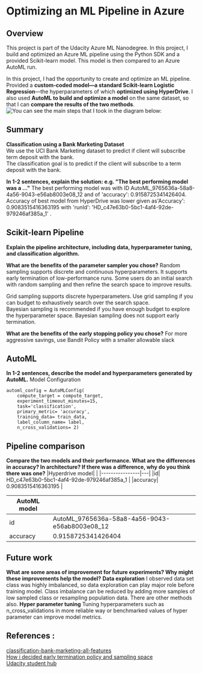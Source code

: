 # Optimizing an ML Pipeline in Azure

## Overview
This project is part of the Udacity Azure ML Nanodegree.
In this project, I build and optimized an Azure ML pipeline using the Python SDK and a provided Scikit-learn model.
This model is then compared to an Azure AutoML run.</br>

In this project, I had the opportunity to create and optimize an ML pipeline. Provided a **custom-coded model—a standard Scikit-learn Logistic Regression**—the hyperparameters of which **optimized using HyperDrive**. I also used **AutoML to build and optimize a model** on the same dataset, so that I can **compare the results of the two methods**. </br>
![You can see the main steps that I took in the diagram below:](https://github.com/AnshuTrivedi/Project-1-Optimizing_ML-Pipeline_in_Azure/blob/master/Images/project_overview.png)


## Summary

**Classification using a Bank Marketing Dataset**</br>
We use the UCI Bank Marketing dataset to predict if client will subscribe term deposit with the bank.</br>
The classification goal is to predict if the client will subscribe to a term deposit with the bank.

**In 1-2 sentences, explain the solution: e.g. "The best performing model was a ..."**
The best performing model was with ID AutoML_9765636a-58a8-4a56-9043-e56ab8003e08_12 and of 'accuracy': 0.9158725341426404. 	
Accuracy of best model from HyperDrive was lower given as'Accuracy': 0.9083515416363195  with 'runId': 'HD_c47e63b0-5bc1-4af4-92de-979246af385a_1' .

## Scikit-learn Pipeline
**Explain the pipeline architecture, including data, hyperparameter tuning, and classification algorithm.**

**What are the benefits of the parameter sampler you chose?**
Random sampling supports discrete and continuous hyperparameters. It supports early termination of low-performance runs. Some users do an initial search with random sampling and then refine the search space to improve results.</br>

Grid sampling supports discrete hyperparameters. Use grid sampling if you can budget to exhaustively search over the search space.</br>
Bayesian sampling is recommended if you have enough budget to explore the hyperparameter space. Bayesian sampling does not support early termination.

**What are the benefits of the early stopping policy you chose?**
For more aggressive savings, use Bandit Policy with a smaller allowable slack 

## AutoML
**In 1-2 sentences, describe the model and hyperparameters generated by AutoML.**
Model Configuration
```
automl_config = AutoMLConfig(
    compute_target = compute_target,
    experiment_timeout_minutes=15,
    task='classification',
    primary_metric= 'accuracy',
    training_data= train_data,
    label_column_name= label,
    n_cross_validations= 2)
```


## Pipeline comparison
**Compare the two models and their performance. What are the differences in accuracy? In architecture? If there was a difference, why do you think there was one?**
|Hyperdrive model|   |
|----------------|---|
|id| HD_c47e63b0-5bc1-4af4-92de-979246af385a_1 |
|accuracy| 0.9083515416363195 |

|AutoML model|  |
|------------|--|
|id          | AutoML_9765636a-58a8-4a56-9043-e56ab8003e08_12 |
|accuracy| 0.9158725341426404 |


## Future work
**What are some areas of improvement for future experiments? Why might these improvements help the model?**
**Data exploration**
I observed data set class was highly imbalanced, so data exploration can play major role before training model.
Class imbalance can be reduced by adding more samples of low sampled class or resampling population data. There are other methods also.
**Hyper parameter tuning**
Tuning hyperparameters such as n_cross_validations in more reliable way or benchmarked values of hyper parameter can improve model metrics.

## References :
[classification-bank-marketing-all-features](https://github.com/Azure/MachineLearningNotebooks/tree/master/how-to-use-azureml/automated-machine-learning/classification-bank-marketing-all-features) </br>
[How i decided early termination policy and sampling space](https://docs.microsoft.com/en-us/azure/machine-learning/how-to-tune-hyperparameters#specify-an-early-termination-policy)</br>
[Udacity student hub](https://study-hall.udacity.com/)
